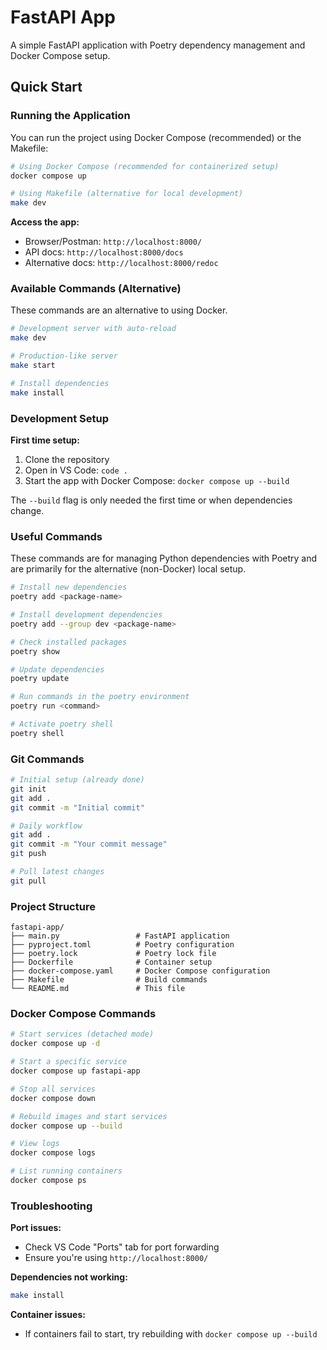# FastAPI App

A simple FastAPI application with Poetry dependency management and Docker Compose setup.

## Quick Start

### Running the Application

You can run the project using Docker Compose (recommended) or the Makefile:

```bash
# Using Docker Compose (recommended for containerized setup)
docker compose up

# Using Makefile (alternative for local development)
make dev
```

**Access the app:**
- Browser/Postman: `http://localhost:8000/`
- API docs: `http://localhost:8000/docs`
- Alternative docs: `http://localhost:8000/redoc`

### Available Commands (Alternative)

These commands are an alternative to using Docker.

```bash
# Development server with auto-reload
make dev

# Production-like server
make start

# Install dependencies
make install
```

### Development Setup

**First time setup:**
1. Clone the repository
2. Open in VS Code: `code .`
3. Start the app with Docker Compose: `docker compose up --build`

The `--build` flag is only needed the first time or when dependencies change.

### Useful Commands

These commands are for managing Python dependencies with Poetry and are primarily for the alternative (non-Docker) local setup.

```bash
# Install new dependencies
poetry add <package-name>

# Install development dependencies
poetry add --group dev <package-name>

# Check installed packages
poetry show

# Update dependencies
poetry update

# Run commands in the poetry environment
poetry run <command>

# Activate poetry shell
poetry shell
```

### Git Commands

```bash
# Initial setup (already done)
git init
git add .
git commit -m "Initial commit"

# Daily workflow
git add .
git commit -m "Your commit message"
git push

# Pull latest changes
git pull
```

### Project Structure

```
fastapi-app/
├── main.py                 # FastAPI application
├── pyproject.toml          # Poetry configuration
├── poetry.lock             # Poetry lock file
├── Dockerfile              # Container setup
├── docker-compose.yaml     # Docker Compose configuration
├── Makefile                # Build commands
└── README.md               # This file
```
### Docker Compose Commands

```bash
# Start services (detached mode)
docker compose up -d

# Start a specific service
docker compose up fastapi-app

# Stop all services
docker compose down

# Rebuild images and start services
docker compose up --build

# View logs
docker compose logs

# List running containers
docker compose ps
```

### Troubleshooting

**Port issues:**
- Check VS Code "Ports" tab for port forwarding
- Ensure you're using `http://localhost:8000/`

**Dependencies not working:**
```bash
make install
```

**Container issues:**
- If containers fail to start, try rebuilding with `docker compose up --build`